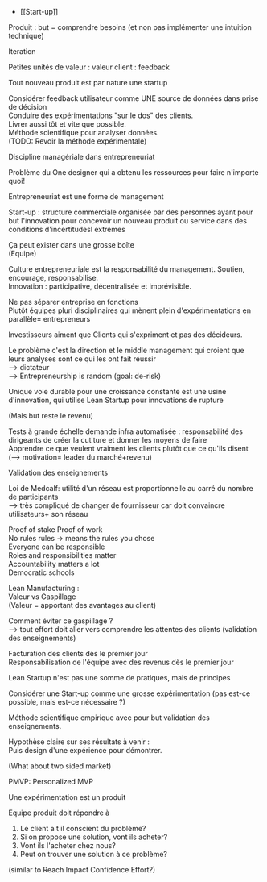 
- [[Start-up]]


Produit : but = comprendre besoins (et non pas implémenter une intuition technique)  
  
Iteration  
  
Petites unités de valeur : valeur client : feedback  
  
Tout nouveau produit est par nature une startup  
  
Considérer feedback utilisateur comme UNE source de données dans prise de décision  
Conduire des expérimentations "sur le dos" des clients.  
Livrer aussi tôt et vite que possible.  
Méthode scientifique pour analyser données.  
(TODO: Revoir la méthode expérimentale)  
  
Discipline managériale dans entrepreneuriat  
  
Problème du One designer qui a obtenu les ressources pour faire n'importe quoi!  
  
Entrepreneuriat est une forme de management  
  
Start-up : structure commerciale organisée par des personnes ayant pour but l'innovation pour concevoir un nouveau produit ou service dans des conditions d'incertitudesl extrêmes  
  
Ça peut exister dans une grosse boîte  
(Equipe)  
  
Culture entrepreneuriale est la responsabilité du management. Soutien, encourage, responsabilise.  
Innovation : participative, décentralisée et imprévisible.  
  
Ne pas séparer entreprise en fonctions  
Plutôt équipes pluri disciplinaires qui mènent plein d'expérimentations en parallèle= entrepreneurs  
  
Investisseurs aiment que Clients qui s'expriment et pas des décideurs.  
  
Le problème c'est la direction et le middle management qui croient que leurs analyses sont ce qui les ont fait réussir  
--> dictateur  
--> Entrepreneurship is random (goal: de-risk)  
  
Unique voie durable pour une croissance constante est une usine d'innovation, qui utilise Lean Startup pour innovations de rupture  
  
(Mais but reste le revenu)  
  
Tests à grande échelle demande infra automatisée : responsabilité des dirigeants de créer la cutlture et donner les moyens de faire  
Apprendre ce que veulent vraiment les clients plutôt que ce qu'ils disent  
(--> motivation= leader du marché+revenu)  
  
Validation des enseignements  
  
Loi de Medcalf: utilité d'un réseau est proportionnelle au carré du nombre de participants  
--> très compliqué de changer de fournisseur car doit convaincre utilisateurs+ son réseau  
  
Proof of stake Proof of work  
No rules rules -> means the rules you chose  
Everyone can be responsible  
Roles and responsibilities matter  
Accountability matters a lot  
Democratic schools  
  
Lean Manufacturing :  
Valeur vs Gaspillage  
(Valeur = apportant des avantages au client)  
  
Comment éviter ce gaspillage ?  
--> tout effort doit aller vers comprendre les attentes des clients (validation des enseignements)  
  
Facturation des clients dès le premier jour  
Responsabilisation de l'équipe avec des revenus dès le premier jour  
  
Lean Startup n'est pas une somme de pratiques, mais de principes  
  
Considérer une Start-up comme une grosse expérimentation (pas est-ce possible, mais est-ce nécessaire ?)  
  
Méthode scientifique empirique avec pour but validation des enseignements.  
  
Hypothèse claire sur ses résultats à venir :  
Puis design d'une expérience pour démontrer.  
  
(What about two sided market)  
  
PMVP: Personalized MVP  
  
Une expérimentation est un produit  
  
Equipe produit doit répondre à  
1. Le client a t il conscient du problème?  
2. Si on propose une solution, vont ils acheter?  
3. Vont ils l'acheter chez nous?  
4. Peut on trouver une solution à ce problème?  
  
(similar to Reach Impact Confidence Effort?)